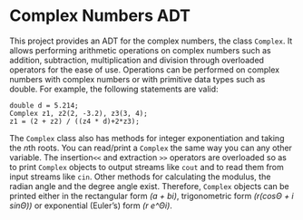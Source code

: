 # Complex Numbers ADT
 
This project provides an ADT for the complex numbers, the class ```Complex```. It allows performing arithmetic operations on complex numbers such as addition, subtraction, multiplication and division through overloaded operators for the ease of use. Operations can be performed on complex numbers with complex numbers or with primitive data types such as double. For example, the following statements are valid:
```
double d = 5.214;
Complex z1, z2(2, -3.2), z3(3, 4);
z1 = (2 + z2) / ((z4 * d)+2*z3);
```
The ```Complex``` class also has methods for integer exponentiation and taking the *n*th roots. You can read/print a ```Complex``` the same way you can any other variable. The insertion```<<``` and extraction ```>>``` operators are overloaded so as to print ```Complex``` objects to output streams like ```cout``` and to read them from input streams like ```cin```. Other methods for calculating the modulus, the radian angle and the degree angle exist. Therefore, ```Complex``` objects can be printed either in the rectangular form *(a + bi)*, trigonometric form *(r(cosΘ + i sinΘ))* or exponential (Euler’s) form *(r e^Θi)*.
